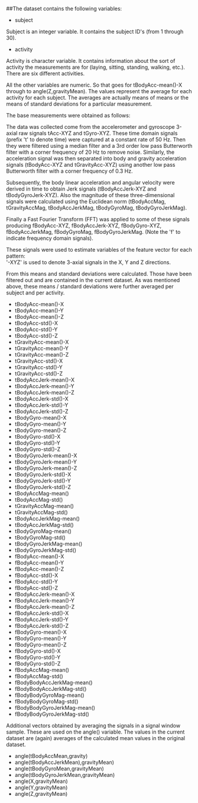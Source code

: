 ##The dataset contains the following variables:

- subject

Subject is an integer variable. It contains the subject ID's (from 1 through 30).

- activity

Activity is character variable. It contains information about the sort of activity the measurements are for (laying, sitting, standing, walking, etc.). There are six different activities.

All the other variables are numeric. So that goes for tBodyAcc-mean()-X through to angle(Z,gravityMean). The values represent the average for each activity for each subject. The averages are actually means of means or the means of standard deviations for a particular measurement.

The base measurements were obtained as follows:

The data was collected come from the accelerometer and gyroscope 3-axial raw signals tAcc-XYZ and tGyro-XYZ. These time domain signals (prefix 't' to denote time) were captured at a constant rate of 50 Hz. Then they were filtered using a median filter and a 3rd order low pass Butterworth filter with a corner frequency of 20 Hz to remove noise. Similarly, the acceleration signal was then separated into body and gravity acceleration signals (tBodyAcc-XYZ and tGravityAcc-XYZ) using another low pass Butterworth filter with a corner frequency of 0.3 Hz. 

Subsequently, the body linear acceleration and angular velocity were derived in time to obtain Jerk signals (tBodyAccJerk-XYZ and tBodyGyroJerk-XYZ). Also the magnitude of these three-dimensional signals were calculated using the Euclidean norm (tBodyAccMag, tGravityAccMag, tBodyAccJerkMag, tBodyGyroMag, tBodyGyroJerkMag). 

Finally a Fast Fourier Transform (FFT) was applied to some of these signals producing fBodyAcc-XYZ, fBodyAccJerk-XYZ, fBodyGyro-XYZ, fBodyAccJerkMag, fBodyGyroMag, fBodyGyroJerkMag. (Note the 'f' to indicate frequency domain signals). 

These signals were used to estimate variables of the feature vector for each pattern:  
'-XYZ' is used to denote 3-axial signals in the X, Y and Z directions.

From this means and standard deviations were calculated. Those have been filtered out and are contained in the current dataset. As was mentioned above, these means / standard deviations were further averaged per subject and per activity.

- tBodyAcc-mean()-X 
- tBodyAcc-mean()-Y                   
- tBodyAcc-mean()-Z         
- tBodyAcc-std()-X                    
- tBodyAcc-std()-Y          
- tBodyAcc-std()-Z                    
- tGravityAcc-mean()-X     
- tGravityAcc-mean()-Y                
- tGravityAcc-mean()-Z     
- tGravityAcc-std()-X                 
- tGravityAcc-std()-Y      
- tGravityAcc-std()-Z                 
- tBodyAccJerk-mean()-X    
- tBodyAccJerk-mean()-Y               
- tBodyAccJerk-mean()-Z   
- tBodyAccJerk-std()-X                
- tBodyAccJerk-std()-Y   
- tBodyAccJerk-std()-Z                
- tBodyGyro-mean()-X     
- tBodyGyro-mean()-Y                  
- tBodyGyro-mean()-Z     
- tBodyGyro-std()-X                   
- tBodyGyro-std()-Y    
- tBodyGyro-std()-Z                   
- tBodyGyroJerk-mean()-X    
- tBodyGyroJerk-mean()-Y              
- tBodyGyroJerk-mean()-Z    
- tBodyGyroJerk-std()-X               
- tBodyGyroJerk-std()-Y     
- tBodyGyroJerk-std()-Z               
- tBodyAccMag-mean()         
- tBodyAccMag-std()                   
- tGravityAccMag-mean()       
- tGravityAccMag-std()                
- tBodyAccJerkMag-mean()      
- tBodyAccJerkMag-std()               
- tBodyGyroMag-mean()       
- tBodyGyroMag-std()                  
- tBodyGyroJerkMag-mean()   
- tBodyGyroJerkMag-std()              
- fBodyAcc-mean()-X     
- fBodyAcc-mean()-Y                   
- fBodyAcc-mean()-Z     
- fBodyAcc-std()-X                    
- fBodyAcc-std()-Y       
- fBodyAcc-std()-Z                    
- fBodyAccJerk-mean()-X    
- fBodyAccJerk-mean()-Y               
- fBodyAccJerk-mean()-Z    
- fBodyAccJerk-std()-X                
- fBodyAccJerk-std()-Y     
- fBodyAccJerk-std()-Z                
- fBodyGyro-mean()-X        
- fBodyGyro-mean()-Y                  
- fBodyGyro-mean()-Z         
- fBodyGyro-std()-X                   
- fBodyGyro-std()-Y       
- fBodyGyro-std()-Z                   
- fBodyAccMag-mean()      
- fBodyAccMag-std()                   
- fBodyBodyAccJerkMag-mean()     
- fBodyBodyAccJerkMag-std()           
- fBodyBodyGyroMag-mean()      
- fBodyBodyGyroMag-std()              
- fBodyBodyGyroJerkMag-mean()  
- fBodyBodyGyroJerkMag-std()

Additional vectors obtained by averaging the signals in a signal window sample. These are used on the angle() variable. The values in the current dataset are (again) averages of the calculated mean values in the original dataset.

- angle(tBodyAccMean,gravity)    
- angle(tBodyAccJerkMean),gravityMean)
- angle(tBodyGyroMean,gravityMean)   
- angle(tBodyGyroJerkMean,gravityMean)
- angle(X,gravityMean)             
- angle(Y,gravityMean)                
- angle(Z,gravityMean)                
